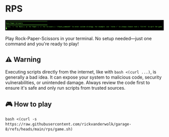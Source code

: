 # RPS

![preview](preview.png)

Play Rock-Paper-Scissors in your terminal. No setup needed—just one command and you're ready to play!

## ⚠️ Warning

Executing scripts directly from the internet, like with `bash <(curl ...)`, is generally a bad idea. It can expose your system to malicious code, security vulnerabilities, or unintended damage. Always review the code first to ensure it's safe and only run scripts from trusted sources.

## 🎮 How to play

```
bash <(curl -s https://raw.githubusercontent.com/rickvanderwolk/garage-8/refs/heads/main/rps/game.sh)
```
